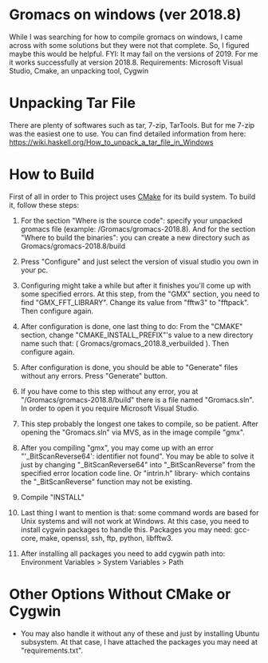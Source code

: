 Gromacs on windows (ver 2018.8)
=====================
While I was searching for how to compile gromacs on windows, I came across with some solutions but they were not that complete. So, I figured maybe this would be helpful.
FYI: It may fail on the versions of 2019. For me it works successfully at version 2018.8.
Requirements: Microsoft Visual Studio, Cmake, an unpacking tool, Cygwin

Unpacking Tar File
=====================
There are plenty of softwares such as tar, 7-zip, TarTools. But for me 7-zip was the easiest one to use.
You can find detailed information from here: https://wiki.haskell.org/How_to_unpack_a_tar_file_in_Windows

How to Build
=====================
First of all in order to 
This project uses [CMake](http://www.cmake.org) for its build system.  To build it, follow these
steps:

1. For the section "Where is the source code": specify your unpacked gromacs file (example: /Gromacs/gromacs-2018.8). And for the section "Where to build the binaries": you can create a new directory such as Gromacs/gromacs-2018.8/build

2. Press "Configure" and just select the version of visual studio you own in your pc.

3. Configuring might take a while but after it finishes you'll come up with some specified errors. At this step, from the "GMX" section, you need to find "GMX_FFT_LIBRARY". Change its value from "fftw3" to "fftpack". Then configure again.

4. After configuration is done, one last thing to do: From the "CMAKE" section, change "CMAKE_INSTALL_PREFIX"'s value to a new directory name such that: ( Gromacs/gromacs_2018.8_verbuilded ). Then configure again.

5. After configuration is done, you should be able to "Generate" files without any errors. Press "Generate" button.

6. If you have come to this step without any error, you at "/Gromacs/gromacs-2018.8/build" there is a file named "Gromacs.sln". In order to open it you require Microsoft Visual Studio.

7. This step probably the longest one takes to compile, so be patient. After opening the "Gromacs.sln" via MVS, as in the image compile "gmx".

8. After you compiling "gmx", you may come up with an error "'\_BitScanReverse64': identifier not found". You may be able to solve it just by changing "\_BitScanReverse64" into "\_BitScanReverse" from the specified error location code line. Or "intrin.h" library- which contains the "\_BitScanReverse" function may not be existing.

9. Compile "INSTALL"

10. Last thing I want to mention is that: some command words are based for Unix systems and will not work at Windows. At this case, you need to install cygwin packages to handle this. Packages you may need: gcc-core, make, openssl, ssh, ftp, python, libfftw3. 

11. After installing all packages you need to add cygwin path into: Environment Variables > System Variables > Path

Other Options Without CMake or Cygwin
=====================
* You may also handle it without any of these and just by installing Ubuntu subsystem. At that case, I have attached the packages you may need at "requirements.txt".
